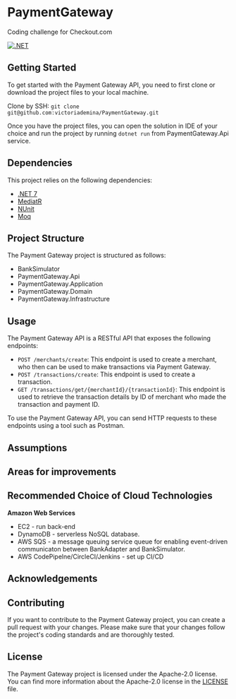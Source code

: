 # PaymentGateway
Coding challenge for Checkout.com

[![.NET](https://github.com/victoriademina/PaymentGateway/actions/workflows/dotnet.yml/badge.svg?branch=main)](https://github.com/victoriademina/PaymentGateway/actions/workflows/dotnet.yml)

## Getting Started

To get started with the Payment Gateway API, you need to first clone or download the project files to your local machine. 

Clone by SSH: `git clone git@github.com:victoriademina/PaymentGateway.git`

Once you have the project files, you can open the solution in IDE of your choice and run the project by running `dotnet run` from PaymentGateway.Api service.

## Dependencies

This project relies on the following dependencies:

* [.NET 7](https://dotnet.microsoft.com/en-us/download/dotnet/7.0)
* [MediatR](https://discordnet.dev/guides/other_libs/mediatr.html)
* [NUnit](https://nunit.org/)
* [Moq](https://github.com/moq)

## Project Structure

The Payment Gateway project is structured as follows:

* BankSimulator
* PaymentGateway.Api
* PaymentGateway.Application
* PaymentGateway.Domain
* PaymentGateway.Infrastructure

## Usage

The Payment Gateway API is a RESTful API that exposes the following endpoints:

* `POST /merchants/create`: This endpoint is used to create a merchant, who then can be used to make transactions via Payment Gateway.
* `POST /transactions/create`: This endpoint is used to create a transaction. 
* `GET /transactions/get/{merchantId}/{transactionId}`: This endpoint is used to retrieve the transaction details by ID of merchant who made the transaction and payment ID.

To use the Payment Gateway API, you can send HTTP requests to these endpoints using a tool such as Postman.

## Assumptions

## Areas for improvements

## Recommended Choice of Cloud Technologies

**Amazon Web Services**
- EC2 - run back-end
- DynamoDB - serverless NoSQL database. 
- AWS SQS - a message queuing service queue for enabling event-driven communicaton between BankAdapter and BankSimulator.
- AWS CodePipelne/CircleCI/Jenkins - set up CI/CD

## Acknowledgements

## Contributing

If you want to contribute to the Payment Gateway project, you can create a pull request with your changes. Please make sure that your changes follow the project's coding standards and are thoroughly tested.

## License

The Payment Gateway project is licensed under the Apache-2.0 license. You can find more information about the Apache-2.0 license in the [LICENSE](https://github.com/victoriademina/PaymentGateway/blob/main/LICENSE) file.
